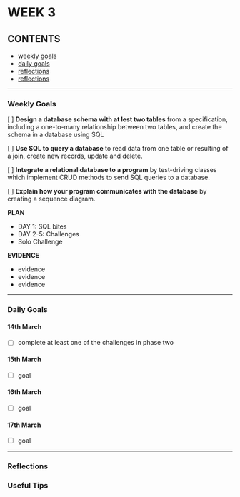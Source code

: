 # WEEK 3

## CONTENTS

* [weekly goals](#Weekly-Goals)
* [daily goals](#Daily-Goals)
* [reflections](#Reflections)
* [reflections](#Useful-Tips)

---

### Weekly Goals

[ ] **Design a database schema with at lest two tables** from a specification, including a one-to-many relationship between two tables, and create the schema in a database using SQL

[ ] **Use SQL to query a database** to read data from one table or resulting of a join, create new records, update and delete.

[ ] **Integrate a relational database to a program** by test-driving classes which implement CRUD methods to send SQL queries to a database.

[ ] **Explain how your program communicates with the database** by creating a sequence diagram.

**PLAN**

* DAY 1: SQL bites
* DAY 2-5: Challenges
* Solo Challenge

**EVIDENCE**

* evidence
* evidence
* evidence

---

### Daily Goals

#### 14th March

- [ ] complete at least one of the challenges in phase two


#### 15th March

- [ ] goal


#### 16th March

* [ ] goal


#### 17th March

- [ ] goal

---

### Reflections

<!-- Did I meet all my goals to the standard that I set at the start of the week? -->
<!-- what would I change/improve moving forward? -->


### Useful Tips

<!-- if you do get the error failed: FATAL:  database "<your_name>" does not exist
If you’re following the steps using homebrew and this error occurs, sometimes the default database is not created by homebrew
The terminal command createdb <yourname> sets one up  -->